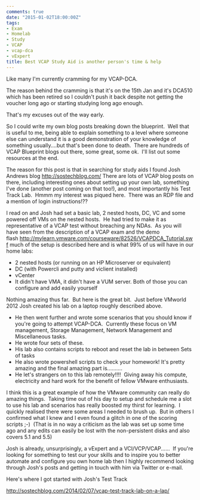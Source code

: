 ```yaml
---
comments: true
date: "2015-01-02T18:00:00Z"
tags:
- Exam
- Homelab
- Study
- VCAP
- vcap-dca
- vExpert
title: Best VCAP Study Aid is another person's time & help
---
```

Like many I'm currently cramming for my VCAP-DCA.

The reason behind the cramming is that it's on the 15th Jan and it's DCA510 which has been retired so I couldn't push it back despite not getting the voucher long ago or starting studying long ago enough.

That's my excuses out of the way early.

So I could write my own blog posts breaking down the blueprint.  Well that is useful to me, being able to explain something to a level where someone else can understand it is a good demonstration of your knowledge of something usually....but that's been done to death.  There are hundreds of VCAP Blueprint blogs out there, some great, some ok.  I'll list out some resources at the end.

The reason for this post is that in searching for study aids I found Josh Andrews blog http://sostechblog.com/ There are lots of VCAP blog posts on there, including interesting ones about setting up your own lab, something I've done (another post coming on that too!), and most importantly his Test Track Lab.  Hmmm my interest was piqued here.  There was an RDP file and a mention of login instructions!??

I read on and Josh had set a basic lab, 2 nested hosts, DC, VC and some powered off VMs on the nested hosts.  He had tried to make it as representative of a VCAP test without breaching any NDAs.  As you will have seen from the description of a VCAP exam and the demo flash http://mylearn.vmware.com/courseware/82526/VCAPDCA_Tutorial.swf much of the setup is described here and is what 99% of us will have in our home labs:
<ul>
	<li>2 nested hosts (or running on an HP Microserver or equivalent)</li>
	<li>DC (with Powercli and putty and viclient installed)</li>
	<li>vCenter</li>
	<li>It didn't have VMA, it didn't have a VUM server. Both of those you can configure and add easily yourself</li>
</ul>
Nothing amazing thus far.  But here is the great bit.  Just before VMworld 2012 Josh created his lab on a laptop roughly described above.
<ul>
	<li>He then went further and wrote some scenarios that you should know if you're going to attempt VCAP-DCA.  Currently these focus on VM management, Storage Management, Network Management and Miscellaneous tasks.</li>
	<li>He wrote four sets of these.</li>
	<li>His lab also contains scripts to reboot and reset the lab in between Sets of tasks</li>
	<li>He also wrote powershell scripts to check your homework!
It's pretty amazing and the final amazing part is..........</li>
	<li>He let's strangers on to this lab remotely!!!!  Giving away his compute, electricity and hard work for the benefit of fellow VMware enthusiasts.</li>
</ul>
I think this is a great example of how the VMware community can really do amazing things.  Taking time out of his day to setup and schedule me a slot to use his lab and scenarios has really boosted my thirst for learning.  I quickly realised there were some areas I needed to brush up.  But in others I confirmed what I knew and I even found a glitch in one of the scoring scripts ;-)  (That is in no way a criticism as the lab was set up some time ago and any edits can easily be lost with the non-persistent disks and also covers 5.1 and 5.5)

Josh is already, unsurprisingly, a vExpert and a VCI/VCP/VCAP......  If you're looking for something to test our your skills and to inspire you to better automate and configure you own home lab then I highly recommend looking through Josh's posts and getting in touch with him via Twitter or e-mail.

Here's where I got started with Josh's Test Track

http://sostechblog.com/2014/02/07/vcap-test-track-lab-on-a-lap/
